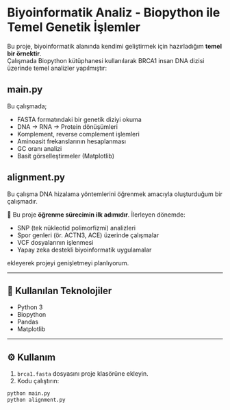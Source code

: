 # Biyoinformatik Analiz - Biopython ile Temel Genetik İşlemler

Bu proje, biyoinformatik alanında kendimi geliştirmek için hazırladığım **temel bir örnektir**.  
Çalışmada Biopython kütüphanesi kullanılarak BRCA1 insan DNA dizisi üzerinde temel analizler yapılmıştır:  
## main.py 
Bu çalışmada;
- FASTA formatındaki bir genetik diziyi okuma  
- DNA → RNA → Protein dönüşümleri  
- Komplement, reverse complement işlemleri  
- Aminoasit frekanslarının hesaplanması  
- GC oranı analizi  
- Basit görselleştirmeler (Matplotlib)  
## alignment.py
Bu çalışma DNA hizalama yöntemlerini öğrenmek amacıyla oluşturduğum bir çalışmadır.

📌 Bu proje **öğrenme sürecimin ilk adımıdır**. İlerleyen dönemde:  
- SNP (tek nükleotid polimorfizmi) analizleri  
- Spor genleri (ör. ACTN3, ACE) üzerinde çalışmalar  
- VCF dosyalarının işlenmesi  
- Yapay zeka destekli biyoinformatik uygulamalar  

ekleyerek projeyi genişletmeyi planlıyorum.  

---

## 🚀 Kullanılan Teknolojiler
- Python 3  
- Biopython  
- Pandas  
- Matplotlib  

---

## ⚙️ Kullanım
1. `brca1.fasta` dosyasını proje klasörüne ekleyin.  
2. Kodu çalıştırın:  

```bash
python main.py
python alignment.py
